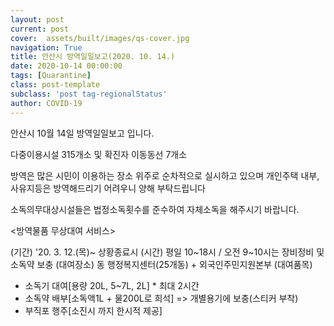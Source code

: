 ```yaml
---
layout: post
current: post
cover:  assets/built/images/qs-cover.jpg
navigation: True
title: 안산시 방역일일보고(2020. 10. 14.)
date: 2020-10-14 00:00:00
tags: [Quarantine]
class: post-template
subclass: 'post tag-regionalStatus'
author: COVID-19
---
```


안산시 10월 14일 방역일일보고 입니다.

다중이용시설 315개소 및 확진자 이동동선 7개소

방역은 많은 시민이 이용하는 장소 위주로 순차적으로 실시하고 있으며 개인주택 내부, 사유지등은 방역해드리기 어려우니 양해 부탁드립니다

소독의무대상시설들은 법정소독횟수를 준수하여 자체소독을 해주시기 바랍니다.

<방역물품 무상대여 서비스>

(기간) '20. 3. 12.(목)~ 상황종료시
(시간) 평일 10~18시 / 오전 9~10시는 장비정비 및 소독약 보충
(대여장소) 동 행정복지센터(25개동) + 외국인주민지원본부
(대여품목)
- 소독기 대여[용량 20L, 5~7L, 2L] * 최대 2시간
- 소독약 배부[소독액1L + 물200L로 희석] => 개별용기에 보충(스티커 부착)
- 부직포 행주[소진시 까지 한시적 제공]
